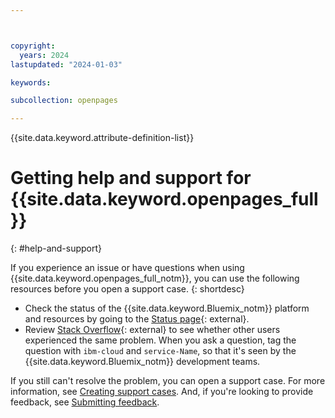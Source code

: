 ```yaml
---



copyright:
  years: 2024
lastupdated: "2024-01-03"

keywords:

subcollection: openpages

---
```


{{site.data.keyword.attribute-definition-list}}



# Getting help and support for {{site.data.keyword.openpages_full}}
{: #help-and-support}

If you experience an issue or have questions when using {{site.data.keyword.openpages_full_notm}}, you can use the following resources before you open a support case.
{: shortdesc}



* Check the status of the {{site.data.keyword.Bluemix_notm}} platform and resources by going to the [Status page](https://cloud.ibm.com/status){: external}.
* Review [Stack Overflow](https://stackoverflow.com/questions/tagged/ibm-cloud){: external} to see whether other users experienced the same problem. When you ask a question, tag the question with `ibm-cloud` and `service-Name`, so that it's seen by the {{site.data.keyword.Bluemix_notm}} development teams.



If you still can't resolve the problem, you can open a support case. For more information, see [Creating support cases](/docs/get-support?topic=get-support-open-case). And, if you're looking to provide feedback, see [Submitting feedback](/docs/overview?topic=overview-feedback).






